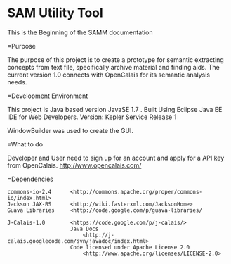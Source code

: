 SAM Utility Tool
=================


This is the Beginning of the SAMM documentation


=Purpose

The purpose of this project is to create a prototype for semantic extracting concepts from text file,
specifically archive  material and finding aids. The current version 1.0 connects with OpenCalais for
its semantic analysis needs. 


=Development Environment

This project is Java based version JavaSE 1.7 . Built Using Eclipse Java EE IDE for Web Developers. 
Version: Kepler Service Release 1

WindowBuilder was used to create the GUI. 

	
=What to do 
	
Developer and User need to sign up for an account and apply for a API key from OpenCalais. 
	http://www.opencalais.com/

=Dependencies

	commons-io-2.4		<http://commons.apache.org/proper/commons-io/index.html> 
    Jackson JAX-RS    	<http://wiki.fasterxml.com/JacksonHome>
    Guava Libraries    	<http://code.google.com/p/guava-libraries/
    
    J-Calais-1.0     	<https://code.google.com/p/j-calais/>
    					Java Docs
    						<http://j-calais.googlecode.com/svn/javadoc/index.html>
    					Code licensed under Apache License 2.0 
    						<http://www.apache.org/licenses/LICENSE-2.0>